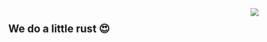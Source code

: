 <img align="right" src="https://github-readme-stats.vercel.app/api/top-langs/?username=NSXC&theme=tokyonight">


## We do a little rust 😍
